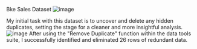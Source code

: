 Bke Sales Dataset
![image](https://github.com/Stran251/excel_project/assets/99199099/0dcdd12c-a48a-4687-9504-a09259edcdeb)



My initial task with this dataset is to uncover and delete any hidden duplicates, setting the stage for a cleaner and more insightful analysis.
![image](https://github.com/Stran251/excel_project/assets/99199099/defa7270-d47c-43e0-b9ab-f81ddbaa86ab)
After using the "Remove Duplicate" function within the data tools suite, I successfully identified and eliminated 26 rows of redundant data.



